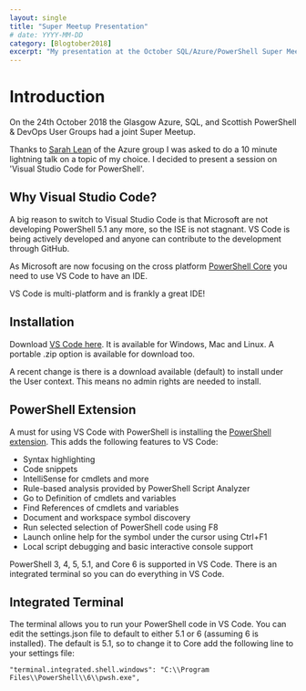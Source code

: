```yaml
---
layout: single
title: "Super Meetup Presentation"
# date: YYYY-MM-DD
category: [Blogtober2018]
excerpt: "My presentation at the October SQL/Azure/PowerShell Super Meetup"
---
```

# Introduction

On the 24th October 2018 the Glasgow Azure, SQL, and Scottish PowerShell & DevOps User Groups had a joint Super Meetup.

Thanks to [Sarah Lean](https://twitter.com/TechieLass) of the Azure group I was asked to do a 10 minute lightning talk on a topic of my choice. I decided to present a session on 'Visual Studio Code for PowerShell'.

## Why Visual Studio Code?

A big reason to switch to Visual Studio Code is that Microsoft are not developing PowerShell 5.1 any more, so the ISE is not stagnant. VS Code is being actively developed and anyone can contribute to the development through GitHub.

As Microsoft are now focusing on the cross platform [PowerShell Core](https://github.com/PowerShell/PowerShell) you need to use VS Code to have an IDE.

VS Code is multi-platform and is frankly a great IDE!

## Installation

Download [VS Code here](https://code.visualstudio.com). It is available for Windows, Mac and Linux. A portable .zip option is available for download too.

A recent change is there is a download available (default) to install under the User context. This means no admin rights are needed to install.

## PowerShell Extension

A must for using VS Code with PowerShell is installing the [PowerShell extension](https://marketplace.visualstudio.com/items?itemName=ms-vscode.PowerShell). This adds the following features to VS Code:

* Syntax highlighting
* Code snippets
* IntelliSense for cmdlets and more
* Rule-based analysis provided by PowerShell Script Analyzer
* Go to Definition of cmdlets and variables
* Find References of cmdlets and variables
* Document and workspace symbol discovery
* Run selected selection of PowerShell code using F8
* Launch online help for the symbol under the cursor using Ctrl+F1
* Local script debugging and basic interactive console support

PowerShell 3, 4, 5, 5.1, and Core 6 is supported in VS Code. There is an integrated terminal so you can do everything in VS Code.

## Integrated Terminal

The terminal allows you to run your PowerShell code in VS Code. You can edit the settings.json file to default to either 5.1 or 6 (assuming 6 is installed). The default is 5.1, so to change it to Core add the following line to your settings file:

~~~ posh
"terminal.integrated.shell.windows": "C:\\Program Files\\PowerShell\\6\\pwsh.exe",
~~~

